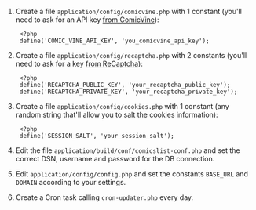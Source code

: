 1. Create a file `application/config/comicvine.php` with 1 constant (you'll need to ask for an API key [from ComicVine](http://www.comicvine.com/api/)):

		<?php
		define('COMIC_VINE_API_KEY', 'you_comicvine_api_key');

2. Create a file `application/config/recaptcha.php` with 2 constants (you'll need to ask for a key [from ReCaptcha](https://www.google.com/recaptcha)):

		<?php
		define('RECAPTCHA_PUBLIC_KEY', 'your_recaptcha_public_key');
		define('RECAPTCHA_PRIVATE_KEY', 'your_recaptcha_private_key');

3. Create a file `application/config/cookies.php` with 1 constant (any random string that'll allow you to salt the cookies information):

		<?php
		define('SESSION_SALT', 'your_session_salt');

4. Edit the file `application/build/conf/comicslist-conf.php` and set the correct DSN, username and password for the DB connection.

5. Edit `application/config/config.php` and set the constants `BASE_URL` and `DOMAIN` according to your settings.

6. Create a Cron task calling `cron-updater.php` every day.